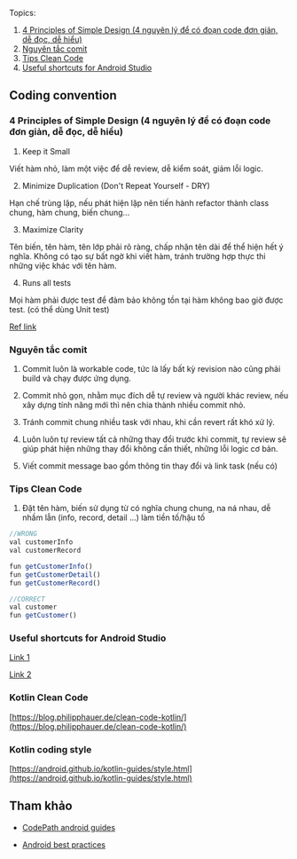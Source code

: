 Topics:
1. [4 Principles of Simple Design (4 nguyên lý để có đoạn code đơn giản, dễ đọc, dễ hiểu)](#anchor_principles_of_simple_design)
2. [Nguyên tắc comit](#anchor_commit_rule)
3. [Tips Clean Code](#anchor_tip_clean_code)
4. [Useful shortcuts for Android Studio](#anchor_android_studio_shortcuts)

## Coding convention

### <a name="anchor_principles_of_simple_design"></a>4 Principles of Simple Design (4 nguyên lý để có đoạn code đơn giản, dễ đọc, dễ hiểu)

1. Keep it Small
  
  Viết hàm nhỏ, làm một việc để dễ review, dễ kiểm soát, giảm lỗi logic.
  
2. Minimize Duplication (Don't Repeat Yourself - DRY)
  
  Hạn chế trùng lặp, nếu phát hiện lặp nên tiến hành refactor thành class chung, hàm chung, biến chung...
  
3. Maximize Clarity
  
  Tên biến, tên hàm, tên lớp phải rõ ràng, chấp nhận tên dài để thể hiện hết ý nghĩa.
  Không có tạo sự bất ngờ khi viết hàm, tránh trường hợp thực thi những việc khác với tên hàm.

4. Runs all tests
  
  Mọi hàm phải được test để đảm bảo không tồn tại hàm không bao giờ được test. (có thể dùng Unit test)

[Ref link](https://www.theguild.nl/4-rules-of-simple-design/)

### <a name="anchor_commit_rule"></a>Nguyên tắc comit 

1. Commit luôn là workable code, tức là lấy bất kỳ revision nào cũng phải build và chạy được ứng dụng.

2. Commit nhỏ gọn, nhằm mục đích dễ tự review và người khác review, nếu xây dựng tính năng mới thì nên chia thành nhiều commit nhỏ.

3. Tránh commit chung nhiều task với nhau, khi cần revert rất khó xử lý.

4. Luôn luôn tự review tất cả những thay đổi trước khi commit, tự review sẽ giúp phát hiện những thay đổi không cần thiết, những lỗi logic cơ bản.

5. Viết commit message bao gồm thông tin thay đổi và link task (nếu có)

### <a name="anchor_tip_clean_code"></a>Tips Clean Code
1. Đặt tên hàm, biến sử dụng từ có nghĩa chung chung, na ná nhau, dễ nhầm lẫn (info, record, detail ...) làm tiền tố/hậu tố

```javascript
//WRONG
val customerInfo
val customerRecord

fun getCustomerInfo()
fun getCustomerDetail()
fun getCustomerRecord()
```

```javascript
//CORRECT
val customer
fun getCustomer()
```

### <a name="anchor_android_studio_shortcuts"></a>Useful shortcuts for Android Studio

[Link 1](https://tech.fleka.me/android-shortcuts-and-tricks-to-boost-up-your-productivity-944548174582)

[Link 2](https://mmbs.github.io/tools/ide/2016/11/07/android-studio-tips-tricks/)

### Kotlin Clean Code

[https://blog.philipphauer.de/clean-code-kotlin/](https://blog.philipphauer.de/clean-code-kotlin/)

### Kotlin coding style

[https://android.github.io/kotlin-guides/style.html](https://android.github.io/kotlin-guides/style.html)

## Tham khảo
- [CodePath android guides](https://github.com/codepath/android_guides/wiki)

- [Android best practices](https://github.com/futurice/android-best-practices)

